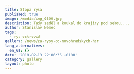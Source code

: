 ```yaml
---
title: Stopa rysa
published: true
image: /media/img_0399.jpg
description: Tady seděl a koukal do krajiny pod sebou....
author: Stanislav Němec
tags:
  - rys ostrovid
gallery: /news/za-rysy-do-novohradskych-hor
lang_alternatives:
  en_GB: {}
date: '2019-02-13 22:06:35 +0100'
category: gallery
layout: photo
---
```


